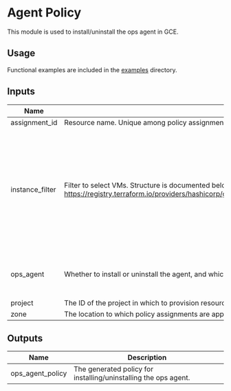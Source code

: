 # Agent Policy

This module is used to install/uninstall the ops agent in GCE.

## Usage

Functional examples are included in the [examples](./../../examples) directory.

<!-- BEGINNING OF PRE-COMMIT-TERRAFORM DOCS HOOK -->
## Inputs

| Name | Description | Type | Default | Required |
|------|-------------|------|---------|:--------:|
| assignment\_id | Resource name. Unique among policy assignments in the given zone | `string` | n/a | yes |
| instance\_filter | Filter to select VMs. Structure is documented below here: https://registry.terraform.io/providers/hashicorp/google/latest/docs/resources/os_config_os_policy_assignment. | <pre>object({<br>    all: optional(bool),<br>    exclusion_labels: optional(list(object({<br>      labels: map(string)<br>    })), []),<br>    inclusion_labels: optional(list(object({<br>      labels: map(string)<br>    })), []),<br>    inventories: optional(list(object({<br>      os_short_name: string,<br>      os_version: string<br>    })), []),<br>  })</pre> | n/a | yes |
| ops\_agent | Whether to install or uninstall the agent, and which version to install. | `object({package_state: string, version: string})` | <pre>{<br>  "package_state": "installed",<br>  "version": "latest"<br>}</pre> | no |
| project | The ID of the project in which to provision resources. | `string` | `null` | no |
| zone | The location to which policy assignments are applied to. | `string` | n/a | yes |

## Outputs

| Name | Description |
|------|-------------|
| ops\_agent\_policy | The generated policy for installing/uninstalling the ops agent. |

<!-- END OF PRE-COMMIT-TERRAFORM DOCS HOOK -->